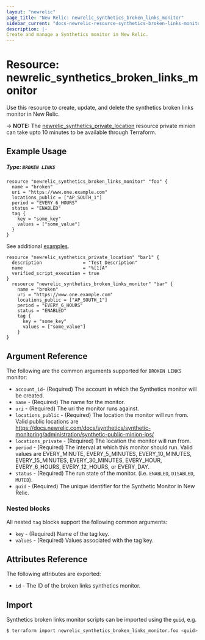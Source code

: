 ```yaml
---
layout: "newrelic"
page_title: "New Relic: newrelic_synthetics_broken_links_monitor"
sidebar_current: "docs-newrelic-resource-synthetics-broken-links-monitor"
description: |-
Create and manage a Synthetics monitor in New Relic.
---
```


# Resource: newrelic\_synthetics\_broken\_links\_monitor

Use this resource to create, update, and delete the synthetics broken links monitor in New Relic.

-> **NOTE:** The [newrelic_synthetics_private_location](newrelic_synthetics_private_location.html) resource private minion can take upto 10 minutes to be available through Terraform.

## Example Usage

##### Type: `BROKEN LINKS`

```hcl
resource "newrelic_synthetics_broken_links_monitor" "foo" {
  name = "broken"
  uri = "https://www.one.example.com"
  locations_public = ["AP_SOUTH_1"]
  period = "EVERY_6_HOURS"
  status = "ENABLED"
  tag {
    key = "some_key"
    values = ["some_value"]
  }
}
```
See additional [examples](#additional-examples).

```hcl
resource "newrelic_synthetics_private_location" "bar1" {
  description               = "Test Description"
  name                      = "%[1]A"
  verified_script_execution = true
}
  resource "newrelic_synthetics_broken_links_monitor" "bar" {
    name = "broken"
    uri = "https://www.one.example.com"
    locations_public = ["AP_SOUTH_1"]
    period = "EVERY_6_HOURS"
    status = "ENABLED"
    tag {
      key = "some_key"
      values = ["some_value"]
    }
}
```
## Argument Reference

The following are the common arguments supported for `BROKEN LINKS` monitor:

* `account_id`- (Required) The account in which the Synthetics monitor will be created.
* `name` - (Required) The name for the monitor.
* `uri` - (Required) The uri the monitor runs against.
* `locations_public` - (Required) The location the monitor will run from. Valid public locations are https://docs.newrelic.com/docs/synthetics/synthetic-monitoring/administration/synthetic-public-minion-ips/
* `locations_private` - (Required) The location the monitor will run from.
* `period` - (Required) The interval at which this monitor should run. Valid values are EVERY_MINUTE, EVERY_5_MINUTES, EVERY_10_MINUTES, EVERY_15_MINUTES, EVERY_30_MINUTES, EVERY_HOUR, EVERY_6_HOURS, EVERY_12_HOURS, or EVERY_DAY.
* `status` - (Required) The run state of the monitor. (i.e. `ENABLED`, `DISABLED`, `MUTED`).
* `guid` - (Required) The unique identifier for the Synthetic Monitor in New Relic.

### Nested blocks

All nested `tag` blocks support the following common arguments:

* `key` - (Required) Name of the tag key.
* `values` - (Required) Values associated with the tag key.

## Attributes Reference

The following attributes are exported:

* `id` - The ID of the broken links synthetics monitor.

## Import

Synthetics broken links monitor scripts can be imported using the `guid`, e.g.

```bash
$ terraform import newrelic_synthetics_broken_links_monitor.foo <guid>
```